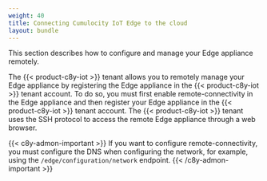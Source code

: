 ```yaml
---
weight: 40
title: Connecting Cumulocity IoT Edge to the cloud
layout: bundle
---
```


This section describes how to configure and manage your Edge appliance remotely.

The {{< product-c8y-iot >}} tenant allows you to remotely manage your Edge appliance by registering the Edge appliance in the {{< product-c8y-iot >}} tenant account. To do so, you must first enable remote-connectivity in the Edge appliance and then register your Edge appliance in the {{< product-c8y-iot >}} tenant account. The {{< product-c8y-iot >}} tenant uses the SSH protocol to access the remote Edge appliance through a web browser.

{{< c8y-admon-important >}}
If you want to configure remote-connectivity, you must configure the DNS when configuring the network, for example, using the `/edge/configuration/network` endpoint.
{{< /c8y-admon-important >}}